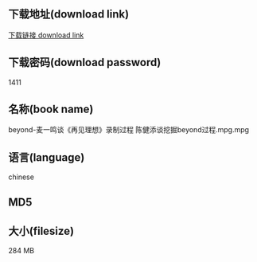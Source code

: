 ## 下载地址(download link)
[下载链接 download link](https://tutu365.netlify.app/?s=beyond-%E9%BA%A6%E4%B8%80%E9%B8%A3%E8%B0%88%E3%80%8A%E5%86%8D%E8%A7%81%E7%90%86%E6%83%B3%E3%80%8B%E5%BD%95%E5%88%B6%E8%BF%87%E7%A8%8B+%E9%99%88%E5%81%A5%E6%B7%BB%E8%B0%88%E6%8C%96%E6%8E%98beyond%E8%BF%87%E7%A8%8B.mpg)

## 下载密码(download password)
1411

## 名称(book name)
beyond-麦一鸣谈《再见理想》录制过程 陈健添谈挖掘beyond过程.mpg.mpg

## 语言(language)
chinese

## MD5


## 大小(filesize)
284 MB
